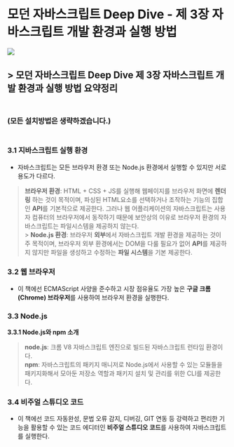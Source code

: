 # 모던 자바스크립트 Deep Dive - 제 3장 자바스크립트 개발 환경과 실행 방법

![](https://velog.velcdn.com/images/joy10529/post/e71c5e50-eb06-4c99-be33-573169e4a5bc/image.jpg)

## **> 모던 자바스크립트 Deep Dive 제 3장 자바스크립트 개발 환경과 실행 방법 요약정리**<br/><br/>

### **(모든 설치방법은 생략하겠습니다.)**<br/><br/>

### **3.1 지바스크립트 실행 환경**

- 자바스크립트는 모든 브라우저 환경 또는 Node.js 환경에서 실행할 수 있지만 서로 용도가 다르다.

> **브라우저 환경**: HTML + CSS + JS를 실행해 웹페이지를 브라우저 화면에 **렌더링** 하는 것이 목적이며, 파싱된 HTML요소를 선택하거나 조작하는 기능의 집합인 **API**를 기본적으로 제공한다. 그러나 웹 어플리케이션의 자바스크립트는 사용자 컴퓨터의 브라우저에서 동작하기 때문에 보안상의 이유로 브라우저 환경의 자바스크립트는 파일시스템을 제공하지 않는다.<br/> > **Node.js 환경**: 브라우저 **외부**에서 자바스크립트 개발 환경을 제공하는 것이 주 목적이며, 브라우저 외부 환경에서는 DOM을 다룰 필요가 없어 **API**를 제공하지 않지만 파일을 생성하고 수정하는 **파일 시스템**을 기본 제공한다.

### **3.2 웹 브라우저**

- 이 책에선 ECMAScript 사양을 준수하고 시장 점유율도 가장 높은 **구글 크롬(Chrome) 브라우저**를 사용하여 브라우저 환경을 실행한다.

### **3.3 Node.js**

**3.3.1 Node.js와 npm 소개**

> **node.js**: 크롬 V8 자바스크립트 엔진으로 빌드된 자바스크립트 런타임 환경이다.<br/>
> **npm**: 자바스크립트의 패키지 매니저로 Node.js에서 사용할 수 있는 모듈들을 패키지화해서 모아둔 저장소 역할과 패키지 설치 및 관리를 위한 CLI를 제공한다.

### **3.4 비주얼 스튜디오 코드**

- 이 책에선 코드 자동완성, 문법 오류 감지, 디버깅, GIT 연동 등 강력하고 편리한 기능을 활용할 수 있는 코드 에디터인 **비주얼 스튜디오 코드**를 사용하여 자바스크립트를 실행한다.
